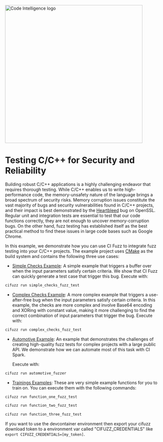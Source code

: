 <a href="https://www.code-intelligence.com/">
<img src="https://www.code-intelligence.com/hubfs/Logos/CI%20Logos/Logo_quer_white.png" alt="Code Intelligence logo" width="450px">
</a>

# Testing C/C++ for Security and Reliability
Building robust C/C++ applications is a highly challenging endeavor that requires thorough testing.
While C/C++ enables us to write high-performance code, the memory-unsafety nature of the language
brings a broad spectrum of security risks. Memory corruption issues constitute the vast majority of
bugs and security vulnerabilities found in C/C++ projects, and their impact is best demonstrated by the
[Heartbleed](https://en.wikipedia.org/wiki/Heartbleed) bug on OpenSSL.
Regular unit and integration tests are essential to test that our code functions correctly,
they are not enough to uncover memory-corruption bugs.
On the other hand, fuzz testing has established itself as the best practical method to find these
issues in large code bases such as Google Chrome.

In this example, we demonstrate how you can use CI Fuzz to integrate fuzz testing into your
C/C++ projects. The example project uses [CMake](https://cmake.org/) as the build system and contains
the following three use cases:
* [Simple Checks Example](src/explore_me/explore_me.cpp#L10):
A simple example that triggers a buffer over when the input parameters satisfy certain criteria.
We show that CI Fuzz can quickly generate a test case that trigger this bug.
Execute with:
```bash
cifuzz run simple_checks_fuzz_test
```
* [Complex Checks Example](src/explore_me/explore_me.cpp#L22):
A more complex example that triggers a use-after-free bug when the input parameters satisfy
certain criteria. In this example, the checks are more complex and involve Base64 encoding
and XORing with constant value, making it more challenging to find the correct combination of
input parameters that trigger the bug.
Execute with:
```bash
cifuzz run complex_checks_fuzz_test
```
* [Automotive Example](src/automotive):
An example that demonstrates the challenges of creating high-quality fuzz tests for complex
projects with a large public API. We demonstrate how we can automate most of this task with CI Spark.

  Execute with:
```bash
cifuzz run automotive_fuzzer
```
* [Trainings Examples](src/training):
These are very simple example functions for you to train on. You can execute them with the following commands:
```bash
cifuzz run function_one_fuzz_test
```

```bash
cifuzz run function_two_fuzz_test
```

```bash
cifuzz run function_three_fuzz_test
```


If you want to use the devcontainer environment then export your cifuzz download token to a environment var called "CIFUZZ_CREDENTIALS" like `export CIFUZZ_CREDENTIALS=[my_token]`.
